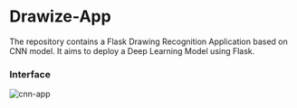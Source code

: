 # Drawize-App
The repository contains a Flask Drawing Recognition Application based on CNN model. It aims to deploy a Deep Learning Model using Flask.

### Interface

![cnn-app](https://user-images.githubusercontent.com/75236655/183000300-50be56e3-26be-4892-b9f3-3c5c694cfd87.gif)

